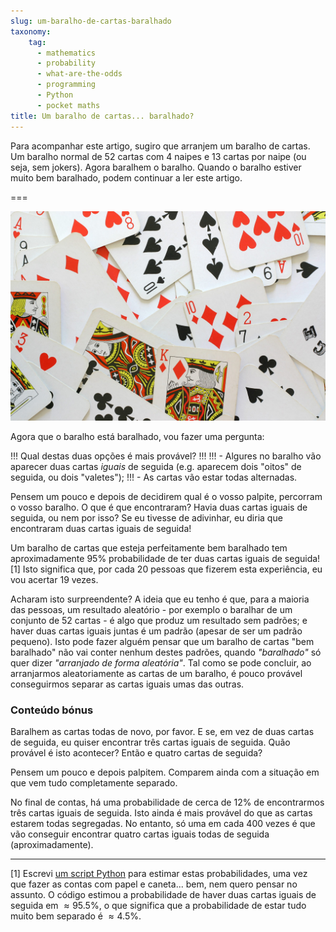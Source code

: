 ```yaml
---
slug: um-baralho-de-cartas-baralhado
taxonomy:
    tag:
      - mathematics
      - probability
      - what-are-the-odds
      - programming
      - Python
      - pocket maths
title: Um baralho de cartas... baralhado?
---
```


Para acompanhar este artigo, sugiro que arranjem um baralho de cartas. Um baralho normal de $52$ cartas com $4$ naipes e $13$ cartas por naipe (ou seja, sem jokers). Agora baralhem o baralho. Quando o baralho estiver muito bem baralhado, podem continuar a ler este artigo.

===

![Uma imagem com várias cartas espalhadas.](cards.jpg)

Agora que o baralho está baralhado, vou fazer uma pergunta:

!!! Qual destas duas opções é mais provável?
!!!
!!! - Algures no baralho vão aparecer duas cartas _iguais_ de seguida (e.g. aparecem dois "oitos" de seguida, ou dois "valetes");
!!! - As cartas vão estar todas alternadas.

Pensem um pouco e depois de decidirem qual é o vosso palpite, percorram o vosso baralho. O que é que encontraram? Havia duas cartas iguais de seguida, ou nem por isso? Se eu tivesse de adivinhar, eu diria que encontraram duas cartas iguais de seguida!

Um baralho de cartas que esteja perfeitamente bem baralhado tem aproximadamente $95\%$ probabilidade de ter duas cartas iguais de seguida! [1]
Isto significa que, por cada $20$ pessoas que fizerem esta experiência, eu vou acertar $19$ vezes.

Acharam isto surpreendente? A ideia que eu tenho é que, para a maioria das pessoas, um resultado aleatório - por exemplo o baralhar de um conjunto de $52$ cartas - é algo que produz um resultado sem padrões; e haver duas cartas iguais juntas é um padrão (apesar de ser um padrão pequeno).
Isto pode fazer alguém pensar que um baralho de cartas "bem baralhado" não vai conter nenhum destes padrões, quando _"baralhado"_ só quer dizer _"arranjado de forma aleatória"_.
Tal como se pode concluir, ao arranjarmos aleatoriamente as cartas de um baralho, é pouco provável conseguirmos separar as cartas iguais umas das outras.

### Conteúdo bónus

Baralhem as cartas todas de novo, por favor. E se, em vez de duas cartas de seguida, eu quiser encontrar três cartas iguais de seguida. Quão provável é isto acontecer?
Então e quatro cartas de seguida?

Pensem um pouco e depois palpitem. Comparem ainda com a situação em que vem tudo completamente separado.

No final de contas, há uma probabilidade de cerca de $12\%$ de encontrarmos três cartas iguais de seguida. Isto ainda é mais provável do que as cartas estarem todas segregadas. No entanto, só uma em cada $400$ vezes é que vão conseguir encontrar quatro cartas iguais todas de seguida (aproximadamente).

---

[1] Escrevi [um script Python](https://github.com/RojerGS/projects/blob/master/whatAreTheOdds/shuffled_card_deck.py) para estimar estas probabilidades, uma vez que fazer as contas com papel e caneta... bem, nem quero pensar no assunto.
O código estimou a probabilidade de haver duas cartas iguais de seguida em $\approx 95.5\%$, o que significa que a probabilidade de estar tudo muito bem separado é $\approx 4.5\%$.

